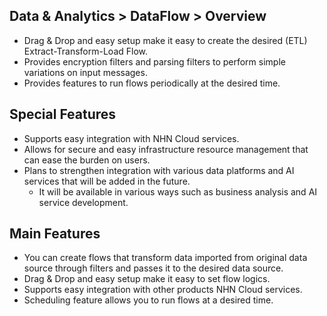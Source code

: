 ## Data & Analytics > DataFlow > Overview

* Drag & Drop and easy setup make it easy to create the desired (ETL) Extract-Transform-Load Flow.
* Provides encryption filters and parsing filters to perform simple variations on input messages.
* Provides features to run flows periodically at the desired time.

## Special Features

* Supports easy integration with NHN Cloud services.
* Allows for secure and easy infrastructure resource management that can ease the burden on users.
* Plans to strengthen integration with various data platforms and AI services that will be added in the future.
    * It will be available in various ways such as business analysis and AI service development.

## Main Features

* You can create flows that transform data imported from original data source through filters and passes it to the desired data source.
* Drag & Drop and easy setup make it easy to set flow logics.
* Supports easy integration with other products NHN Cloud services.
* Scheduling feature allows you to run flows at a desired time.
